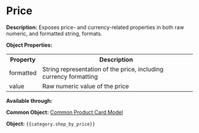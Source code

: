 <h1>Price</h1>

<b>Description:</b> Exposes price- and currency-related properties in both raw numeric, and formatted string, formats. 

<b>Object Properties:</b>

<table>
  <tr>
    <th>Property</th>
    <th>Description</th>
  </tr>
  <tr>
    <td>formatted</td>
    <td>String representation of the price, including currency formatting</td>
  </tr>
  <tr>
    <td>value</td>
    <td>Raw numeric value of the price</td>
  </tr>
</table>

<b>Available through:</b>

<b>Common Object:</b> <a href="/stencil-docs/stencil-object-model-reference/stencil-objects/common-objects/common-product-card-model">Common Product Card Model</a>

<b>Object:</b> `{{category.shop_by_price}}`

